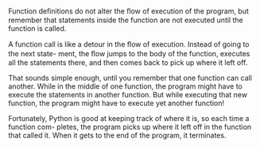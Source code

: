 Function deﬁnitions do not alter the ﬂow of execution of the program, but remember that statements inside the function are not executed until the function is called.

A function call is like a detour in the ﬂow of execution. Instead of going to the next state- ment, the ﬂow jumps to the body of the function, executes all the statements there, and then comes back to pick up where it left off.

That sounds simple enough, until you remember that one function can call another. While in the middle of one function, the program might have to execute the statements in another function. But while executing that new function, the program might have to execute yet another function!

Fortunately, Python is good at keeping track of where it is, so each time a function com- pletes, the program picks up where it left off in the function that called it. When it gets to the end of the program, it terminates.